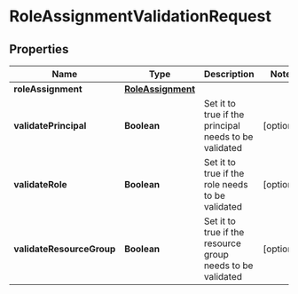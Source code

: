 # RoleAssignmentValidationRequest

## Properties
Name | Type | Description | Notes
------------ | ------------- | ------------- | -------------
**roleAssignment** | [**RoleAssignment**](RoleAssignment.md) |  | 
**validatePrincipal** | **Boolean** | Set it to true if the principal needs to be validated |  [optional]
**validateRole** | **Boolean** | Set it to true if the role needs to be validated |  [optional]
**validateResourceGroup** | **Boolean** | Set it to true if the resource group needs to be validated |  [optional]
